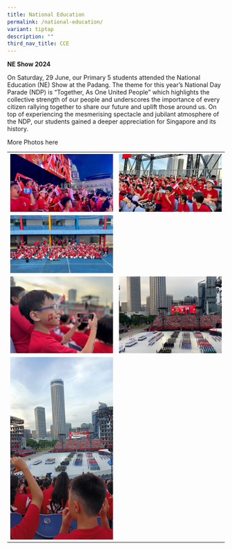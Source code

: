 ```yaml
---
title: National Education
permalink: /national-education/
variant: tiptap
description: ""
third_nav_title: CCE
---
```

<p><strong>NE Show 2024</strong>
</p>
<p>On Saturday, 29 June, our Primary 5 students attended the National Education
(NE) Show at the Padang. The theme for this year’s National Day Parade
(NDP) is “Together, As One United People” which highlights the collective
strength of our people and underscores the importance of every citizen
rallying together to share our future and uplift those around us. On top
of experiencing the mesmerising spectacle and jubilant atmosphere of the
NDP, our students gained a deeper appreciation for Singapore and its history.</p>
<p></p>
<p>More Photos here</p>
<table style="minWidth: 50px">
<colgroup>
<col>
<col>
</colgroup>
<tbody>
<tr>
<th rowspan="1" colspan="1">
<div class="isomer-image-wrapper">
<img style="width: 100%" height="auto" width="100%" alt="" src="/images/CCE/NE Show/IMG_E1561.jpg">
</div>
</th>
<th rowspan="1" colspan="1">
<div class="isomer-image-wrapper">
<img style="width: 100%" height="auto" width="100%" alt="" src="/images/CCE/NE Show/IMG_E1495.jpg">
</div>
</th>
</tr>
<tr>
<td rowspan="1" colspan="1">
<div class="isomer-image-wrapper">
<img style="width: 100%" height="auto" width="100%" alt="" src="/images/CCE/NE Show/IMG_E1478.jpg">
</div>
</td>
<td rowspan="1" colspan="1">
<div class="isomer-image-wrapper">
<img style="width: 100%" height="auto" width="100%" alt="" src="/images/CCE/NE Show/IMG_E1510.jpg">
</div>
</td>
</tr>
<tr>
<td rowspan="1" colspan="1">
<div class="isomer-image-wrapper">
<img style="width: 100%" height="auto" width="100%" alt="" src="/images/CCE/NE Show/IMG_E1501.jpg">
</div>
</td>
<td rowspan="1" colspan="1">
<div class="isomer-image-wrapper">
<img style="width: 100%" height="auto" width="100%" alt="" src="/images/CCE/NE Show/WhatsApp_Image_2024_07_02_at_8_44_28_PM.jpg">
</div>
</td>
</tr>
<tr>
<td rowspan="1" colspan="1">
<div class="isomer-image-wrapper">
<img style="width: 100%" height="auto" width="100%" alt="" src="/images/CCE/NE Show/IMG_20240629_WA0027.jpg">
</div>
</td>
<td rowspan="1" colspan="1">
<p></p>
</td>
</tr>
</tbody>
</table>
<p></p>